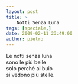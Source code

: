 ```yaml
---
layout: post
title: >
    Notti Senza Luna
tags: [speciale,]
date: 2009-02-11 23:49:00
author: pietro
---
```

Le notti senza luna<br/>sono le più belle<br/>solo perché al buio<br/>si vedono più stelle.
